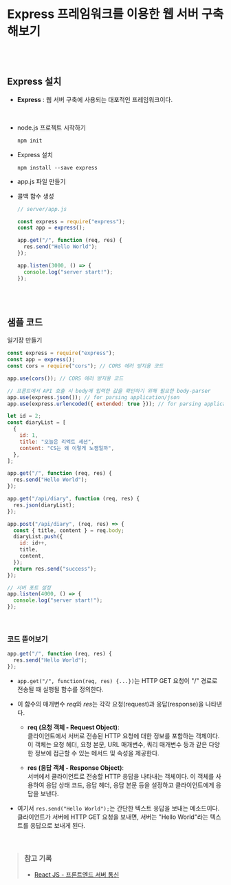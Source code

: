 # Express 프레임워크를 이용한 웹 서버 구축해보기

<br/><br/>

<!-- ### 목차 -->

<!-- - <a href=""></a> -->
<!-- - <a href=""></a> -->

<!-- <br/><br/> -->

## Express 설치

- **Express** : 웹 서버 구축에 사용되는 대포적인 프레임워크이다.

<br/>

- node.js 프로젝트 시작하기

  ```cmd
  npm init
  ```

- Express 설치

  ```
  npm install --save express
  ```

- app.js 파일 만들기

- 콜백 함수 생성

  ```js
  // server/app.js

  const express = require("express");
  const app = express();

  app.get("/", function (req, res) {
    res.send("Hello World");
  });

  app.listen(3000, () => {
    console.log("server start!");
  });
  ```

<br/><br/>

## 샘플 코드

일기장 만들기

```js
const express = require("express");
const app = express();
const cors = require("cors"); // CORS 에러 방지용 코드

app.use(cors()); // CORS 에러 방지용 코드

// 프론트에서 API 호출 시 body에 입력한 값을 확인하기 위해 필요한 body-parser
app.use(express.json()); // for parsing application/json
app.use(express.urlencoded({ extended: true })); // for parsing application/x-www-form-urlencoded

let id = 2;
const diaryList = [
  {
    id: 1,
    title: "오늘은 리엑트 세션",
    content: "CS는 왜 이렇게 노잼일까",
  },
];

app.get("/", function (req, res) {
  res.send("Hello World");
});

app.get("/api/diary", function (req, res) {
  res.json(diaryList);
});

app.post("/api/diary", (req, res) => {
  const { title, content } = req.body;
  diaryList.push({
    id: id++,
    title,
    content,
  });
  return res.send("success");
});

// 서버 포트 설정
app.listen(4000, () => {
  console.log("server start!");
});
```

<br/>

### 코드 뜯어보기

```js
app.get("/", function (req, res) {
  res.send("Hello World");
});
```

- `app.get("/", function(req, res) {...})`는 HTTP GET 요청이 "/" 경로로 전송될 때 실행될 함수를 정의한다.

- 이 함수의 매개변수 *req*와 *res*는 각각 요청(request)과 응답(response)을 나타낸다.

  - <strong>req (요청 객체 - Request Object)</strong>:  
    클라이언트에서 서버로 전송된 HTTP 요청에 대한 정보를 포함하는 객체이다. 이 객체는 요청 헤더, 요청 본문, URL 매개변수, 쿼리 매개변수 등과 같은 다양한 정보에 접근할 수 있는 메서드 및 속성을 제공한다.

  - <strong>res (응답 객체 - Response Object)</strong>:  
    서버에서 클라이언트로 전송할 HTTP 응답을 나타내는 객체이다. 이 객체를 사용하여 응답 상태 코드, 응답 헤더, 응답 본문 등을 설정하고 클라이언트에게 응답을 보낸다.

- 여기서 `res.send("Hello World");`는 간단한 텍스트 응답을 보내는 메소드이다. 클라이언트가 서버에 HTTP GET 요청을 보내면, 서버는 "Hello World"라는 텍스트를 응답으로 보내게 된다.

<br/>

> ### 참고 기록
>
> - <a href="https://github.com/SangYoonLee1231/TIL/blob/main/React%20JS/react_server_communication.md">React JS - 프론트엔드 서버 통신</a>
